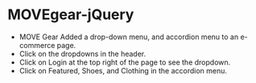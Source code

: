 # MOVEgear-jQuery
- MOVE Gear Added a drop-down menu, and accordion menu to an e-commerce page. 
- Click on the dropdowns in the header. 
- Click on Login at the top right of the page to see the dropdown. 
- Click on Featured, Shoes, and Clothing in the accordion menu.
